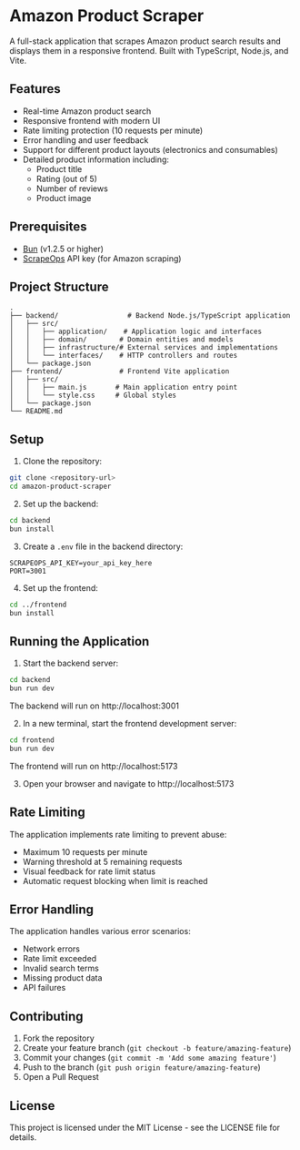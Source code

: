  # Amazon Product Scraper

A full-stack application that scrapes Amazon product search results and displays them in a responsive frontend. Built with TypeScript, Node.js, and Vite.

## Features

- Real-time Amazon product search
- Responsive frontend with modern UI
- Rate limiting protection (10 requests per minute)
- Error handling and user feedback
- Support for different product layouts (electronics and consumables)
- Detailed product information including:
  - Product title
  - Rating (out of 5)
  - Number of reviews
  - Product image

## Prerequisites

- [Bun](https://bun.sh/) (v1.2.5 or higher)
- [ScrapeOps](https://scrapeops.io/) API key (for Amazon scraping)

## Project Structure

```
.
├── backend/                 # Backend Node.js/TypeScript application
│   ├── src/
│   │   ├── application/    # Application logic and interfaces
│   │   ├── domain/        # Domain entities and models
│   │   ├── infrastructure/# External services and implementations
│   │   └── interfaces/    # HTTP controllers and routes
│   └── package.json
├── frontend/              # Frontend Vite application
│   ├── src/
│   │   ├── main.js       # Main application entry point
│   │   └── style.css     # Global styles
│   └── package.json
└── README.md
```

## Setup

1. Clone the repository:
```bash
git clone <repository-url>
cd amazon-product-scraper
```

2. Set up the backend:
```bash
cd backend
bun install
```

3. Create a `.env` file in the backend directory:
```env
SCRAPEOPS_API_KEY=your_api_key_here
PORT=3001
```

4. Set up the frontend:
```bash
cd ../frontend
bun install
```

## Running the Application

1. Start the backend server:
```bash
cd backend
bun run dev
```
The backend will run on http://localhost:3001

2. In a new terminal, start the frontend development server:
```bash
cd frontend
bun run dev
```
The frontend will run on http://localhost:5173

3. Open your browser and navigate to http://localhost:5173

## Rate Limiting

The application implements rate limiting to prevent abuse:
- Maximum 10 requests per minute
- Warning threshold at 5 remaining requests
- Visual feedback for rate limit status
- Automatic request blocking when limit is reached

## Error Handling

The application handles various error scenarios:
- Network errors
- Rate limit exceeded
- Invalid search terms
- Missing product data
- API failures

## Contributing

1. Fork the repository
2. Create your feature branch (`git checkout -b feature/amazing-feature`)
3. Commit your changes (`git commit -m 'Add some amazing feature'`)
4. Push to the branch (`git push origin feature/amazing-feature`)
5. Open a Pull Request

## License

This project is licensed under the MIT License - see the LICENSE file for details.